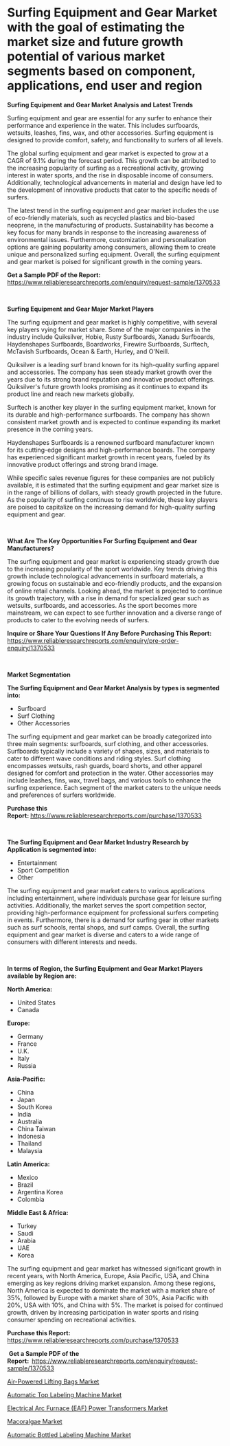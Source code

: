 <p><h1>Surfing Equipment and Gear Market with the goal of estimating the market size and future growth potential of various market segments based on component, applications, end user and region</h1></p><p><strong>Surfing Equipment and Gear Market Analysis and Latest Trends</strong></p>
<p><p>Surfing equipment and gear are essential for any surfer to enhance their performance and experience in the water. This includes surfboards, wetsuits, leashes, fins, wax, and other accessories. Surfing equipment is designed to provide comfort, safety, and functionality to surfers of all levels.</p><p>The global surfing equipment and gear market is expected to grow at a CAGR of 9.1% during the forecast period. This growth can be attributed to the increasing popularity of surfing as a recreational activity, growing interest in water sports, and the rise in disposable income of consumers. Additionally, technological advancements in material and design have led to the development of innovative products that cater to the specific needs of surfers.</p><p>The latest trend in the surfing equipment and gear market includes the use of eco-friendly materials, such as recycled plastics and bio-based neoprene, in the manufacturing of products. Sustainability has become a key focus for many brands in response to the increasing awareness of environmental issues. Furthermore, customization and personalization options are gaining popularity among consumers, allowing them to create unique and personalized surfing equipment. Overall, the surfing equipment and gear market is poised for significant growth in the coming years.</p></p>
<p><strong>Get a Sample PDF of the Report:&nbsp;</strong> <a href="https://www.reliableresearchreports.com/enquiry/request-sample/1370533">https://www.reliableresearchreports.com/enquiry/request-sample/1370533</a></p>
<p>&nbsp;</p>
<p><strong>Surfing Equipment and Gear Major Market Players</strong></p>
<p><p>The surfing equipment and gear market is highly competitive, with several key players vying for market share. Some of the major companies in the industry include Quiksilver, Hobie, Rusty Surfboards, Xanadu Surfboards, Haydenshapes Surfboards, Boardworks, Firewire Surfboards, Surftech, McTavish Surfboards, Ocean & Earth, Hurley, and O'Neill.</p><p>Quiksilver is a leading surf brand known for its high-quality surfing apparel and accessories. The company has seen steady market growth over the years due to its strong brand reputation and innovative product offerings. Quiksilver's future growth looks promising as it continues to expand its product line and reach new markets globally.</p><p>Surftech is another key player in the surfing equipment market, known for its durable and high-performance surfboards. The company has shown consistent market growth and is expected to continue expanding its market presence in the coming years.</p><p>Haydenshapes Surfboards is a renowned surfboard manufacturer known for its cutting-edge designs and high-performance boards. The company has experienced significant market growth in recent years, fueled by its innovative product offerings and strong brand image.</p><p>While specific sales revenue figures for these companies are not publicly available, it is estimated that the surfing equipment and gear market size is in the range of billions of dollars, with steady growth projected in the future. As the popularity of surfing continues to rise worldwide, these key players are poised to capitalize on the increasing demand for high-quality surfing equipment and gear.</p></p>
<p>&nbsp;</p>
<p><strong>What Are The Key Opportunities For Surfing Equipment and Gear Manufacturers?</strong></p>
<p><p>The surfing equipment and gear market is experiencing steady growth due to the increasing popularity of the sport worldwide. Key trends driving this growth include technological advancements in surfboard materials, a growing focus on sustainable and eco-friendly products, and the expansion of online retail channels. Looking ahead, the market is projected to continue its growth trajectory, with a rise in demand for specialized gear such as wetsuits, surfboards, and accessories. As the sport becomes more mainstream, we can expect to see further innovation and a diverse range of products to cater to the evolving needs of surfers.</p></p>
<p><strong>Inquire or Share Your Questions If Any Before Purchasing This Report:</strong> <a href="https://www.reliableresearchreports.com/enquiry/pre-order-enquiry/1370533">https://www.reliableresearchreports.com/enquiry/pre-order-enquiry/1370533</a></p>
<p>&nbsp;</p>
<p><strong>Market Segmentation</strong></p>
<p><strong>The Surfing Equipment and Gear Market Analysis by types is segmented into:</strong></p>
<p><ul><li>Surfboard</li><li>Surf Clothing</li><li>Other Accessories</li></ul></p>
<p><p>The surfing equipment and gear market can be broadly categorized into three main segments: surfboards, surf clothing, and other accessories. Surfboards typically include a variety of shapes, sizes, and materials to cater to different wave conditions and riding styles. Surf clothing encompasses wetsuits, rash guards, board shorts, and other apparel designed for comfort and protection in the water. Other accessories may include leashes, fins, wax, travel bags, and various tools to enhance the surfing experience. Each segment of the market caters to the unique needs and preferences of surfers worldwide.</p></p>
<p><strong>Purchase this Report:&nbsp;</strong><a href="https://www.reliableresearchreports.com/purchase/1370533">https://www.reliableresearchreports.com/purchase/1370533</a></p>
<p>&nbsp;</p>
<p><strong>The Surfing Equipment and Gear Market Industry Research by Application is segmented into:</strong></p>
<p><ul><li>Entertainment</li><li>Sport Competition</li><li>Other</li></ul></p>
<p><p>The surfing equipment and gear market caters to various applications including entertainment, where individuals purchase gear for leisure surfing activities. Additionally, the market serves the sport competition sector, providing high-performance equipment for professional surfers competing in events. Furthermore, there is a demand for surfing gear in other markets such as surf schools, rental shops, and surf camps. Overall, the surfing equipment and gear market is diverse and caters to a wide range of consumers with different interests and needs.</p></p>
<p>&nbsp;</p>
<p><strong>In terms of Region, the Surfing Equipment and Gear Market Players available by Region are:</strong></p>
<p>
    <p> <strong> North America: </strong>
        <ul>
            <li>United States</li>
            <li>Canada</li>
        </ul>
        </p> 
    <p> <strong> Europe: </strong>
        <ul>
            <li>Germany</li>
            <li>France</li>
            <li>U.K.</li>
            <li>Italy</li>
            <li>Russia</li>
        </ul>
        </p> 
    <p> <strong> Asia-Pacific: </strong>
        <ul>
            <li>China</li>
            <li>Japan</li>
            <li>South Korea</li>
            <li>India</li>
            <li>Australia</li>
            <li>China Taiwan</li>
            <li>Indonesia</li>
            <li>Thailand</li>
            <li>Malaysia</li>
        </ul>
        </p> 
    <p> <strong> Latin America: </strong>
        <ul>
            <li>Mexico</li>
            <li>Brazil</li>
            <li>Argentina Korea</li>
            <li>Colombia</li>
        </ul>
        </p> 
    <p> <strong> Middle East & Africa: </strong>
        <ul>
            <li>Turkey</li>
            <li>Saudi</li>
            <li>Arabia</li>
            <li>UAE</li>
            <li>Korea</li>
        </ul>
    </p>
    </p>
<p><p>The surfing equipment and gear market has witnessed significant growth in recent years, with North America, Europe, Asia Pacific, USA, and China emerging as key regions driving market expansion. Among these regions, North America is expected to dominate the market with a market share of 35%, followed by Europe with a market share of 30%, Asia Pacific with 20%, USA with 10%, and China with 5%. The market is poised for continued growth, driven by increasing participation in water sports and rising consumer spending on recreational activities.</p></p>
<p><strong>Purchase this Report: </strong><a href="https://www.reliableresearchreports.com/purchase/1370533">https://www.reliableresearchreports.com/purchase/1370533</a></p>
<p>&nbsp;<strong>Get a Sample PDF of the Report:&nbsp;&nbsp;</strong><a href="https://www.reliableresearchreports.com/enquiry/request-sample/1370533">https://www.reliableresearchreports.com/enquiry/request-sample/1370533</a></p>
<p><strong></strong></p>
<p><p><a href="https://github.com/jaidynmorantestelletmjzya/Market-Research-Report-List-1/blob/main/air-powered-lifting-bags-market.md">Air-Powered Lifting Bags Market</a></p><p><a href="https://medium.com/p/7ea6d237e0df/edit">Automatic Top Labeling Machine Market</a></p><p><a href="https://medium.com/p/5e8a82413be9/edit">Electrical Arc Furnace (EAF) Power Transformers Market</a></p><p><a href="https://github.com/juniordelafrance/Market-Research-Report-List-1/blob/main/macoralgae-market.md">Macoralgae Market</a></p><p><a href="https://medium.com/p/2f75857f49c9/edit">Automatic Bottled Labeling Machine Market</a></p></p>